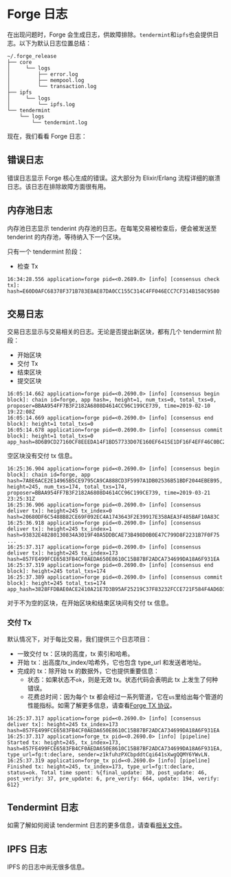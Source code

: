 # Forge 日志

在出现问题时，Forge 会生成日志，供故障排除。`tendermint`和`ipfs`也会提供日志。以下为默认日志位置总结：

```
~/.forge_release
├── core
│     └── logs
│         ├── error.log
│         ├── mempool.log
│         └── transaction.log
├── ipfs
│     └── logs
│         └── ipfs.log
└── tendermint
    └── logs
        └── tendermint.log
```

现在，我们看看 Forge 日志：

## 错误日志

错误日志显示 Forge 核心生成的错误。这大部分为 Elixir/Erlang 流程详细的崩溃日志。该日志在排除故障方面很有用。

## 内存池日志

内存池日志显示 tenderint 内存池的日志。在每笔交易被检查后，便会被发送至 tenderint 的内存池，等待纳入下一个区块。

只有一个 tendermint 阶段：

- 检查 Tx

```
16:34:28.556 application=forge pid=<0.2689.0> [info] [consensus check tx]: hash=E60D0AFC68378F371B783E8AE87DA0CC155C314C4FF046ECC7CF314B158C9580
```

## 交易日志

交易日志显示与交易相关的日志。无论是否提出新区块，都有几个 tendermint 阶段：

- 开始区块
- 交付 Tx
- 结束区块
- 提交区块

```
16:05:14.662 application=forge pid=<0.2690.0> [info] [consensus begin block]: chain id=forge, app hash=, height=1, num_txs=0, total_txs=0, proposer=BBAA954FF7B3F2182A6808D4614CC96C199CE739, time=2019-02-10 19:22:08Z
16:05:14.669 application=forge pid=<0.2690.0> [info] [consensus end block]: height=1 total_txs=0
16:05:14.678 application=forge pid=<0.2690.0> [info] [consensus commit block]: height=1 total_txs=0 app_hash=8D6B9CD27160CF8EEEDA14F1BD57733D07E160EF6415E1DF16F4EFF46C0BC2C3
```

空区块没有交付 tx 信息。

```
16:25:36.904 application=forge pid=<0.2690.0> [info] [consensus begin block]: chain id=forge, app hash=7A8E6ACE2E14965B5CE9795CA9CA888CD3F5997A1DB02536B51BDF2044EBEB95, height=245, num_txs=174, total_txs=174, proposer=BBAA954FF7B3F2182A6808D4614CC96C199CE739, time=2019-03-21 23:25:31Z
16:25:36.906 application=forge pid=<0.2690.0> [info] [consensus deliver tx]: height=245 tx_index=0 hash=20680DF6C5488B82CE69F092EC4A1743643F2E39917E358AEA3F485BAF10A83C
16:25:36.918 application=forge pid=<0.2690.0> [info] [consensus deliver tx]: height=245 tx_index=1 hash=93832E48280130834A3019F40A5DDBCAE73B498D0B0E47C799D8F2231B7F0F75
...
16:25:37.317 application=forge pid=<0.2690.0> [info] [consensus deliver tx]: height=245 tx_index=173 hash=857FE499FCE6583FB4CF0AEDA650E8610C15B87BF2ADCA734699DA18A6F931EA
16:25:37.319 application=forge pid=<0.2690.0> [info] [consensus end block]: height=245 total_txs=174
16:25:37.389 application=forge pid=<0.2690.0> [info] [consensus commit block]: height=245 total_txs=174 app_hash=3828FFDBAE0ACE2410A21E7D3B95AF25219C37F83232FCCE721F584F4AD6D3F6
```

对于不为空的区块，在开始区块和结束区块间有交付 tx 信息。

### 交付 Tx

默认情况下，对于每比交易，我们提供三个日志项目：

- 一致交付 tx：区块的高度，tx 索引和哈希。
- 开始 tx：出高度/tx_index/哈希外，它也包含 type_url 和发送者地址。
- 完成的 tx：除开始 tx 的数据外，它也提供重要信息：
  - 状态：如果状态不`ok`，则是无效 tx。状态代码会表明此 tx 上发生了何种错误。
  - 花费总时间：因为每个 tx 都会经过一系列管道，它在`us`里给出每个管道的性能指标。如需了解更多信息，请查看[Forge TX 协议](./core/tx_protocol.md)。

```
16:25:37.317 application=forge pid=<0.2690.0> [info] [consensus deliver tx]: height=245 tx_index=173 hash=857FE499FCE6583FB4CF0AEDA650E8610C15B87BF2ADCA734699DA18A6F931EA
16:25:37.317 application=forge_tx pid=<0.2690.0> [info] [pipeline] Started tx: height=245, tx_index=173, hash=857FE499FCE6583FB4CF0AEDA650E8610C15B87BF2ADCA734699DA18A6F931EA, type_url=fg:t:declare, sender=z1kfuhzPXCbpddtCqi641sXwgQQMY6YWvLN.
16:25:37.319 application=forge_tx pid=<0.2690.0> [info] [pipeline] Finished tx: height=245, tx_index=173, type_url=fg:t:declare, status=ok. Total time spent: %{final_update: 30, post_update: 46, post_verify: 37, pre_update: 6, pre_verify: 664, update: 194, verify: 612}
```

## Tendermint 日志

如需了解如何阅读 tendermint 日志的更多信息，请查看[相关文件](https://tendermint.com/docs/tendermint-core/how-to-read-logs.html#walkabout-example)。

## IPFS 日志

IPFS 的日志中尚无很多信息。

<!--stackedit_data:
eyJoaXN0b3J5IjpbLTQxMTIzODYxOCwxMDk4NTQxMDUsMTQ5Mj
E0OTUxLC0xNTY1MTg5OTIsMTc1Mzc1NzgyMl19
-->
